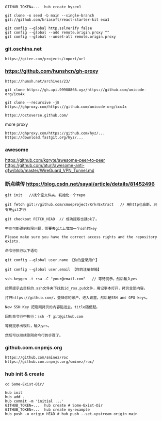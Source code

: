 
    GITHUB_TOKEN=...  hub create hyzex1

    git clone -o seed -b main --single-branch git://github.com/kriasoft/react-starter-kit exa1

    git config --global http.sslVerify false
    git config --global --add remote.origin.proxy ""
    git config --global --unset-all remote.origin.proxy

### git.oschina.net

    https://gitee.com/projects/import/url

### https://github.com/hunshcn/gh-proxy

    https://hunsh.net/archives/23/

    git clone https://gh.api.99988866.xyz/https://github.com/unicode-org/icu4x

    git clone --recursive -j8 https://ghproxy.com/https://github.com/unicode-org/icu4x

    https://octoverse.github.com/

more proxy

    https://ghproxy.com/https://github.com/hyz/...
    https://download.fastgit.org/hyz/...

### awesome

https://github.com/kgryte/awesome-peer-to-peer
https://github.com/aturl/awesome-anti-gfw/blob/master/WireGuard_VPN_Tunnel.md


### 断点续传 https://blog.csdn.net/sayai/article/details/81452496

    git init   //找个空文件夹，初始化一个repo

    git fetch git://github.com/xmoeproject/KrkrExtract   // 用http也会断，只有用git才行

    git checkout FETCH_HEAD  // 成功提取也就ok了。

    中间可能碰到权限问题，需要去git上增加一个ssh的key

    Please make sure you have the correct access rights and the repository exists.

    命令行执行以下语句

    git config --global user.name 【你的登录用户】

    git config --global user.email 【你的注册邮箱】

    ssh-keygen -t rsa -C "your@email.com"   // 等待提示，然后输入yes

    按照提示去目标的.ssh文件夹下找到id_rsa.pub文件，用记事本打开，拷贝全部内容。

    打开https://github.com/，登陆你的账户，进入设置，然后是SSH and GPG keys。

    New SSH Key 把刚刚拷贝的内容贴进去，title随便起。

    回到命令行中执行：ssh -T git@github.com

    等待提示出现后，输入yes。

    然后可以继续刚刚命令行的步骤了。




### github.com.cnpmjs.org

    https://github.com/sminez/roc 
    https://github.com.cnpmjs.org/sminez/roc/

### hub init & create

    cd Some-Exist-Dir/

    hub init
    hub add .
    hub commit -m 'initial ...'
    GITHUB_TOKEN=...  hub create # Some-Exist-Dir
    GITHUB_TOKEN=...  hub create my-example
    hub push -u origin HEAD # hub push --set-upstream origin main

